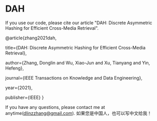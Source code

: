 # DAH
If you use our code, please cite our article "DAH: Discrete Asymmetric Hashing for Efficient Cross-Media Retrieval".

@article{zhang2021dah,
  
  title={DAH: Discrete Asymmetric Hashing for Efficient Cross-Media Retrieval},
  
  author={Zhang, Donglin and Wu, Xiao-Jun and Xu, Tianyang and Yin, Hefeng},
  
  journal={IEEE Transactions on Knowledge and Data Engineering},
  
  year={2021},
  
  publisher={IEEE}
}

If you have any questions, please contact me at anytime(dlinzzhang@gmail.com). 如果您是中国人，也可以写中文给我！

